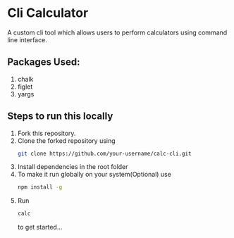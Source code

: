 # Cli Calculator 
A custom cli tool which allows users to perform calculators using command line interface.

## Packages Used: 
1. chalk 
2. figlet 
3. yargs

## Steps to run this locally
1. Fork this repository.
2. Clone the forked repository using 
   ``` bash
   git clone https://github.com/your-username/calc-cli.git
   ```
3. Install dependencies in the root folder
4. To make it run globally on your system(Optional) use
   ``` bash
   npm install -g
   ```
5. Run
   ``` bash
   calc
   ```
   to get started...
